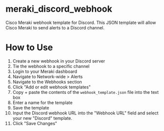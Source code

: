 # meraki_discord_webhook
Cisco Meraki webhook template for Discord. This JSON template will allow Cisco Meraki to send alerts to a Discord channel.

# How to Use
1. Create a new webhook in your Discord server
2. Tie the webhook to a specific channel
3. Login to your Meraki dashboard
4. Navigate to Network-wide > Alerts
5. Navigate to the Webhooks section
6. Click "Add or edit webhook templates"
7. Copy + paste the contents of the `webhook_template.json` file into the text box
8. Enter a name for the template
9. Save the template
10. Input the Discord webhook URL into the "Webhook URL" field and select your new "Discord" template.
11. Click "Save Changes"
